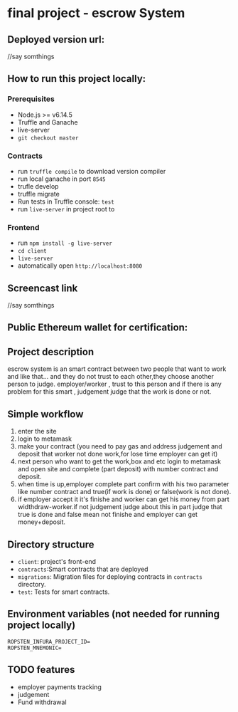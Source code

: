 # final project - escrow System

## Deployed version url:

//say somthings

## How to run this project locally:

### Prerequisites

- Node.js >= v6.14.5
- Truffle and Ganache
- live-server
- `git checkout master`

### Contracts

- run `truffle compile` to download version compiler
- run local ganache in port `8545` 
- trufle develop
- truffle migrate 
- Run tests in Truffle console: `test`
- run `live-server` in project root to 

### Frontend

- run `npm install -g live-server`
- `cd client`
- `live-server` 
- automatically open `http://localhost:8080`

## Screencast link
//say somthings

## Public Ethereum wallet for certification:



## Project description

escrow system is an smart contract between two people that want to work and like that...
and they do not trust to each other,they choose another person to judge. employer/worker , trust to this person and if there is any problem for this smart , judgement judge that the work is done or not.

## Simple workflow

1. enter the site 
2. login to metamask 
3. make your contract (you need to pay gas and address judgement and deposit that worker not done work,for lose time employer can get it)
4. next person who want to get the work,box and etc login to metamask and open site and complete (part deposit) with number contract and deposit.
5. when time is up,employer complete part confirm with his two parameter like number contract and true(if work is done) or false(work is not done).
6. if employer accept it it's finishe and worker can get his money from part widthdraw-worker.if not judgement judge about this in part judge that true is done and false mean not finishe and employer can get money+deposit.

## Directory structure

- `client`: project's front-end
- `contracts`:Smart contracts that are deployed
- `migrations`: Migration files for deploying contracts in `contracts` directory.
- `test`: Tests for smart contracts.

## Environment variables (not needed for running project locally)

```
ROPSTEN_INFURA_PROJECT_ID=
ROPSTEN_MNEMONIC=
```


## TODO features

- employer payments tracking
- judgement
- Fund withdrawal





